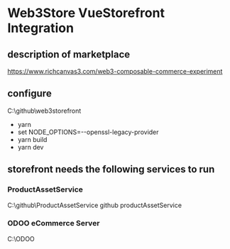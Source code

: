 
# Web3Store VueStorefront Integration

## description of marketplace

https://www.richcanvas3.com/web3-composable-commerce-experiment


## configure

C:\github\web3storefront

* yarn
* set NODE_OPTIONS=--openssl-legacy-provider
* yarn build
* yarn dev

## storefront needs the following services to run

### ProductAssetService
C:\github\ProductAssetService
github productAssetService

### ODOO eCommerce Server
C:\ODOO
